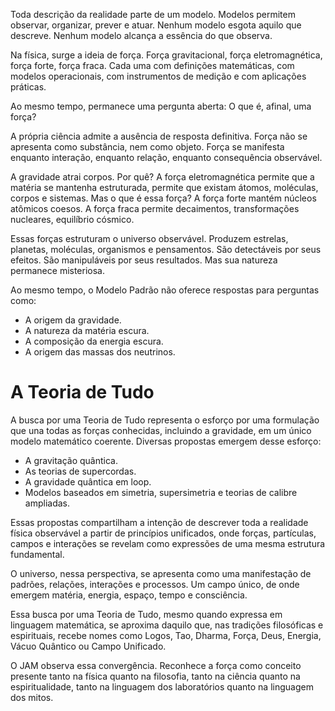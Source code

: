 Toda descrição da realidade parte de um modelo. Modelos permitem observar, organizar, prever e atuar. Nenhum modelo esgota aquilo que descreve. Nenhum modelo alcança a essência do que observa.

Na física, surge a ideia de força. Força gravitacional, força eletromagnética, força forte, força fraca. Cada uma com definições matemáticas, com modelos operacionais, com instrumentos de medição e com aplicações práticas.

Ao mesmo tempo, permanece uma pergunta aberta:
O que é, afinal, uma força?

A própria ciência admite a ausência de resposta definitiva. Força não se apresenta como substância, nem como objeto. Força se manifesta enquanto interação, enquanto relação, enquanto consequência observável.

A gravidade atrai corpos. Por quê?
A força eletromagnética permite que a matéria se mantenha estruturada, permite que existam átomos, moléculas, corpos e sistemas. Mas o que é essa força?
A força forte mantém núcleos atômicos coesos.
A força fraca permite decaimentos, transformações nucleares, equilíbrio cósmico.

Essas forças estruturam o universo observável. Produzem estrelas, planetas, moléculas, organismos e pensamentos.
São detectáveis por seus efeitos. São manipuláveis por seus resultados. Mas sua natureza permanece misteriosa.

Ao mesmo tempo, o Modelo Padrão não oferece respostas para perguntas como:
- A origem da gravidade.
- A natureza da matéria escura.
- A composição da energia escura.
- A origem das massas dos neutrinos.

# A Teoria de Tudo
A busca por uma Teoria de Tudo representa o esforço por uma formulação que una todas as forças conhecidas, incluindo a gravidade, em um único modelo matemático coerente.
Diversas propostas emergem desse esforço:
- A gravitação quântica.
- As teorias de supercordas.
- A gravidade quântica em loop.
- Modelos baseados em simetria, supersimetria e teorias de calibre ampliadas.

Essas propostas compartilham a intenção de descrever toda a realidade física observável a partir de princípios unificados, onde forças, partículas, campos e interações se revelam como expressões de uma mesma estrutura fundamental.

O universo, nessa perspectiva, se apresenta como uma manifestação de padrões, relações, interações e processos. Um campo único, de onde emergem matéria, energia, espaço, tempo e consciência.

Essa busca por uma Teoria de Tudo, mesmo quando expressa em linguagem matemática, se aproxima daquilo que, nas tradições filosóficas e espirituais, recebe nomes como Logos, Tao, Dharma, Força, Deus, Energia, Vácuo Quântico ou Campo Unificado.

O JAM observa essa convergência. Reconhece a força como conceito presente tanto na física quanto na filosofia, tanto na ciência quanto na espiritualidade, tanto na linguagem dos laboratórios quanto na linguagem dos mitos.

